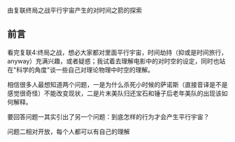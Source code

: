 由复联终局之战平行宇宙产生的对时间之箭的探索

## 前言

看完复联4:终局之战，想必大家都对里面平行宇宙，时间劫持（抑或是时间旅行，anyway）充满兴趣，或者疑惑；我试着去理解电影中的对时空的设定，同时也站在"科学的角度"谈一些自己对理论物理中时空的理解。

相信很多人最想知道两个问题，一是为什么杀死小时候的萨诺斯（直接音译是不是感觉很奇怪）不能改变现状，二是片末美队归还宝石和锤子后老年美队的出现该如何解释。

要回答问题一其实引出了另一个问题：到底怎样的行为才会产生平行宇宙？

问题二相对开放，每个人都可以有自己的理解